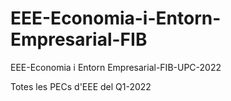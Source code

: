 # EEE-Economia-i-Entorn-Empresarial-FIB
EEE-Economia i Entorn Empresarial-FIB-UPC-2022   
  
Totes les PECs d'EEE del Q1-2022
